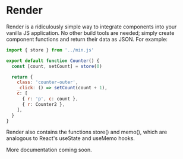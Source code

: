 # Render
Render is a ridiculously simple way to integrate components into your vanilla JS application. No other build tools are needed; simply create component functions and return their data as JSON. For example:

```js
import { store } from '../min.js'

export default function Counter() {
  const [count, setCount] = store(0)

  return {
    class: 'counter-outer',
    _click: () => setCount(count + 1),
    c: [
      { r: 'p', c: count },
      { r: Counter2 },
    ],
  }
}
```

Render also contains the functions store() and memo(), which are analogous to React's useState and useMemo hooks.

More documentation coming soon.